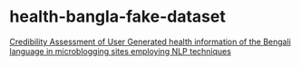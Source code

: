# health-bangla-fake-dataset
[Credibility Assessment of User Generated health information of the Bengali language in microblogging sites employing NLP techniques](https://www.researchgate.net/publication/347524581_Credibility_Assessment_of_User_Generated_health_information_of_the_Bengali_language_in_microblogging_sites_employing_NLP_techniques)
